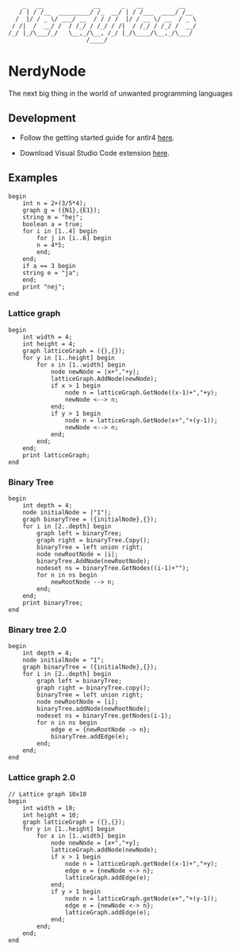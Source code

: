 ```
    _   __              __      _   __          __
   / | / /__  _________/ /_  __/ | / /___  ____/ /__
  /  |/ / _ \/ ___/ __  / / / /  |/ / __ \/ __  / _ \
 / /|  /  __/ /  / /_/ / /_/ / /|  / /_/ / /_/ /  __/
/_/ |_/\___/_/   \__,_/\__, /_/ |_/\____/\__,_/\___/
                      /____/
```

# NerdyNode

The next big thing in the world of unwanted programming languages

## Development

-   Follow the getting started guide for antlr4 [here](https://github.com/antlr/antlr4/blob/master/doc/getting-started.md).

-   Download Visual Studio Code extension [here](https://marketplace.visualstudio.com/items?itemName=mike-lischke.vscode-antlr4).

## Examples

```
begin
    int n = 2+(3/5*4);
    graph g = ({N1},{E1});
    string m = "hej";
    boolean a = true;
    for i in [1..4] begin
        for j in [i..6] begin
        n = 4*5;
        end;
    end;
    if a == 3 begin
    string e = "ja";
    end;
    print "nej";
end
```

### Lattice graph

```
begin
    int width = 4;
    int height = 4;
    graph latticeGraph = ({},{});
    for y in [1..height] begin
        for x in [1..width] begin
            node newNode = |x+","+y|;
            latticeGraph.AddNode(newNode);
            if x > 1 begin
                node n = latticeGraph.GetNode((x-1)+","+y);
                newNode <--> n;
            end;
            if y > 1 begin
                node n = latticeGraph.GetNode(x+","+(y-1));
                newNode <--> n;
            end;
        end;
    end;
    print latticeGraph;
end
```

### Binary Tree

```
begin
    int depth = 4;
    node initialNode = |"1"|;
    graph binaryTree = ({initialNode},{});
    for i in [2..depth] begin
        graph left = binaryTree;
        graph right = binaryTree.Copy();
        binaryTree = left union right;
        node newRootNode = |i|;
        binaryTree.AddNode(newRootNode);
        nodeset ns = binaryTree.GetNodes((i-1)+"");
        for n in ns begin
            newRootNode --> n;
        end;
    end;
    print binaryTree;
end
```

### Binary tree 2.0

```
begin
    int depth = 4;
    node initialNode = "1";
    graph binaryTree = ({initialNode},{});
    for i in [2..depth] begin
        graph left = binaryTree;
        graph right = binaryTree.copy();
        binaryTree = left union right;
        node newRootNode = [i];
        binaryTree.addNode(newRootNode);
        nodeset ns = binaryTree.getNodes(i-1);
        for n in ns begin
            edge e = {newRootNode -> n};
            binaryTree.addEdge(e);
        end;
    end;
end
```

### Lattice graph 2.0

```
// Lattice graph 10x10
begin
    int width = 10;
    int height = 10;
    graph latticeGraph = ({},{});
    for y in [1..height] begin
        for x in [1..width] begin
            node newNode = [x+","+y];
            latticeGraph.addNode(newNode);
            if x > 1 begin
                node n = latticeGraph.getNode((x-1)+","+y);
                edge e = {newNode <-> n};
                latticeGraph.addEdge(e);
            end;
            if y > 1 begin
                node n = latticeGraph.getNode(x+","+(y-1));
                edge e = {newNode <-> n};
                latticeGraph.addEdge(e);
            end;
        end;
    end;
end
```
